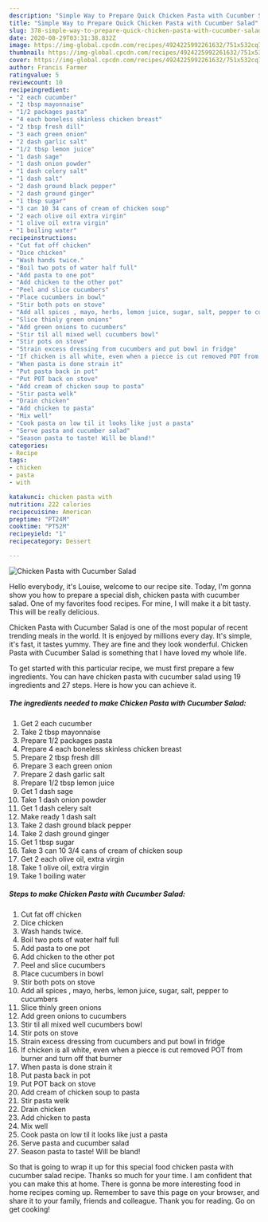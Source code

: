 ```yaml
---
description: "Simple Way to Prepare Quick Chicken Pasta with Cucumber Salad"
title: "Simple Way to Prepare Quick Chicken Pasta with Cucumber Salad"
slug: 378-simple-way-to-prepare-quick-chicken-pasta-with-cucumber-salad
date: 2020-08-29T03:31:38.832Z
image: https://img-global.cpcdn.com/recipes/4924225992261632/751x532cq70/chicken-pasta-with-cucumber-salad-recipe-main-photo.jpg
thumbnail: https://img-global.cpcdn.com/recipes/4924225992261632/751x532cq70/chicken-pasta-with-cucumber-salad-recipe-main-photo.jpg
cover: https://img-global.cpcdn.com/recipes/4924225992261632/751x532cq70/chicken-pasta-with-cucumber-salad-recipe-main-photo.jpg
author: Francis Farmer
ratingvalue: 5
reviewcount: 10
recipeingredient:
- "2 each cucumber"
- "2 tbsp mayonnaise"
- "1/2 packages pasta"
- "4 each boneless skinless chicken breast"
- "2 tbsp fresh dill"
- "3 each green onion"
- "2 dash garlic salt"
- "1/2 tbsp lemon juice"
- "1 dash sage"
- "1 dash onion powder"
- "1 dash celery salt"
- "1 dash salt"
- "2 dash ground black pepper"
- "2 dash ground ginger"
- "1 tbsp sugar"
- "3 can 10 34 cans of cream of chicken soup"
- "2 each olive oil extra virgin"
- "1 olive oil extra virgin"
- "1 boiling water"
recipeinstructions:
- "Cut fat off chicken"
- "Dice chicken"
- "Wash hands twice."
- "Boil two pots of water half full"
- "Add pasta to one pot"
- "Add chicken to the other pot"
- "Peel and slice cucumbers"
- "Place cucumbers in bowl"
- "Stir both pots on stove"
- "Add all spices , mayo, herbs, lemon juice, sugar, salt, pepper to cucumbers"
- "Slice thinly green onions"
- "Add green onions to cucumbers"
- "Stir til all mixed well cucumbers bowl"
- "Stir pots on stove"
- "Strain excess dressing from cucumbers and put bowl in fridge"
- "If chicken is all white, even when a piecce is cut removed POT from burner and turn off that burner"
- "When pasta is done strain it"
- "Put pasta back in pot"
- "Put POT back on stove"
- "Add cream of chicken soup to pasta"
- "Stir pasta welk"
- "Drain chicken"
- "Add chicken to pasta"
- "Mix well"
- "Cook pasta on low til it looks like just a pasta"
- "Serve pasta and cucumber salad"
- "Season pasta to taste! Will be bland!"
categories:
- Recipe
tags:
- chicken
- pasta
- with

katakunci: chicken pasta with 
nutrition: 222 calories
recipecuisine: American
preptime: "PT24M"
cooktime: "PT52M"
recipeyield: "1"
recipecategory: Dessert

---
```



![Chicken Pasta with Cucumber Salad](https://img-global.cpcdn.com/recipes/4924225992261632/751x532cq70/chicken-pasta-with-cucumber-salad-recipe-main-photo.jpg)

Hello everybody, it's Louise, welcome to our recipe site. Today, I'm gonna show you how to prepare a special dish, chicken pasta with cucumber salad. One of my favorites food recipes. For mine, I will make it a bit tasty. This will be really delicious.



Chicken Pasta with Cucumber Salad is one of the most popular of recent trending meals in the world. It is enjoyed by millions every day. It's simple, it's fast, it tastes yummy. They are fine and they look wonderful. Chicken Pasta with Cucumber Salad is something that I have loved my whole life.


To get started with this particular recipe, we must first prepare a few ingredients. You can have chicken pasta with cucumber salad using 19 ingredients and 27 steps. Here is how you can achieve it.

<!--inarticleads1-->

##### The ingredients needed to make Chicken Pasta with Cucumber Salad:

1. Get 2 each cucumber
1. Take 2 tbsp mayonnaise
1. Prepare 1/2 packages pasta
1. Prepare 4 each boneless skinless chicken breast
1. Prepare 2 tbsp fresh dill
1. Prepare 3 each green onion
1. Prepare 2 dash garlic salt
1. Prepare 1/2 tbsp lemon juice
1. Get 1 dash sage
1. Take 1 dash onion powder
1. Get 1 dash celery salt
1. Make ready 1 dash salt
1. Take 2 dash ground black pepper
1. Take 2 dash ground ginger
1. Get 1 tbsp sugar
1. Take 3 can 10 3/4 cans of cream of chicken soup
1. Get 2 each olive oil, extra virgin
1. Take 1 olive oil, extra virgin
1. Take 1 boiling water




<!--inarticleads2-->

##### Steps to make Chicken Pasta with Cucumber Salad:

1. Cut fat off chicken
1. Dice chicken
1. Wash hands twice.
1. Boil two pots of water half full
1. Add pasta to one pot
1. Add chicken to the other pot
1. Peel and slice cucumbers
1. Place cucumbers in bowl
1. Stir both pots on stove
1. Add all spices , mayo, herbs, lemon juice, sugar, salt, pepper to cucumbers
1. Slice thinly green onions
1. Add green onions to cucumbers
1. Stir til all mixed well cucumbers bowl
1. Stir pots on stove
1. Strain excess dressing from cucumbers and put bowl in fridge
1. If chicken is all white, even when a piecce is cut removed POT from burner and turn off that burner
1. When pasta is done strain it
1. Put pasta back in pot
1. Put POT back on stove
1. Add cream of chicken soup to pasta
1. Stir pasta welk
1. Drain chicken
1. Add chicken to pasta
1. Mix well
1. Cook pasta on low til it looks like just a pasta
1. Serve pasta and cucumber salad
1. Season pasta to taste! Will be bland!




So that is going to wrap it up for this special food chicken pasta with cucumber salad recipe. Thanks so much for your time. I am confident that you can make this at home. There is gonna be more interesting food in home recipes coming up. Remember to save this page on your browser, and share it to your family, friends and colleague. Thank you for reading. Go on get cooking!
